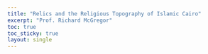 ```yaml
---
title: "Relics and the Religious Topography of Islamic Cairo"
excerpt: "Prof. Richard McGregor"
toc: true
toc_sticky: true
layout: single
---
```

